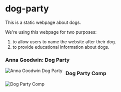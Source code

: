 # dog-party

This is a static webpage about dogs. 

We're using this webpage for two purposes:

1. to allow users to name the website after their dog.
1. to provide educational information about dogs.

### Anna Goodwin: Dog Party
<img src="https://photos.app.goo.gl/qybringMVQBisGNS6"
alt="Anna Goodwin Dog Party"
style="float: left; margin-right: 10px;" />

### Dog Party Comp
<img src="https://photos.app.goo.gl/67xPPkhULstQARdr6"
alt="Dog Party Comp"
style="float: left; margin-right: 10px;" />
